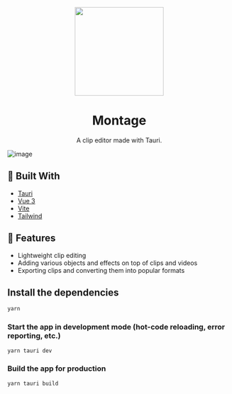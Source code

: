 <p align=center>
  <img src="https://user-images.githubusercontent.com/36193643/190853606-9c6badcb-6fbf-465b-80da-b38e01340191.png" width="200" height="200" />
</p>

<h1 align=center>Montage</h1>
<p align=center>A clip editor made with Tauri.</p>

![image](https://github.com/MatijaNovosel/montage/assets/36193643/6b97064c-2c77-4589-8292-b65b1551e374)

## 🔨 Built With

- [Tauri](https://www.tauri.app/)
- [Vue 3](https://vuejs.org/)
- [Vite](https://vitejs.dev/)
- [Tailwind](https://tailwindcss.com/)

## 🚀 Features

- Lightweight clip editing
- Adding various objects and effects on top of clips and videos
- Exporting clips and converting them into popular formats

## Install the dependencies

```bash
yarn
```

### Start the app in development mode (hot-code reloading, error reporting, etc.)

```bash
yarn tauri dev
```

### Build the app for production

```bash
yarn tauri build
```
